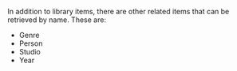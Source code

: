 In addition to library items, there are other related items that can be retrieved by name. These are:

* Genre
* Person
* Studio
* Year